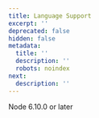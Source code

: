```yaml
---
title: Language Support
excerpt: ''
deprecated: false
hidden: false
metadata:
  title: ''
  description: ''
  robots: noindex
next:
  description: ''
---
```

Node 6.10.0 or later
